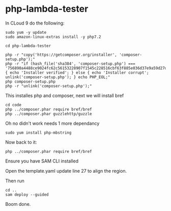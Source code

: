 # php-lambda-tester

In CLoud 9 do the following:

```
sudo yum -y update
sudo amazon-linux-extras install -y php7.2

cd php-lambda-tester

php -r "copy('https://getcomposer.org/installer', 'composer-setup.php');"
php -r "if (hash_file('sha384', 'composer-setup.php') === '756890a4488ce9024fc62c56153228907f1545c228516cbf63f885e036d37e9a59d27d63f46af1d4d07ee0f76181c7d3') { echo 'Installer verified'; } else { echo 'Installer corrupt'; unlink('composer-setup.php'); } echo PHP_EOL;"
php composer-setup.php
php -r "unlink('composer-setup.php');"
```

This installes php and composer, next we will install bref

```
cd code
php ../composer.phar require bref/bref
php ../composer.phar guzzlehttp/guzzle
```

Oh no didn't work needs 1 more dependancy
```
sudo yum install php-mbstring
```

Now back to it:  
```
php ../composer.phar require bref/bref
```

Ensure you have SAM CLI installed

Open the template.yaml update line 27 to align the region.

Then run

```
cd ..
sam deploy --guided
```

Boom done.
